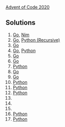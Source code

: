 [Advent of Code 2020](https://adventofcode.com/2020)

## Solutions

1. [Go](https://github.com/alex-schaaf/adventofcode2020/blob/main/day01/main.go), [Nim](https://github.com/alex-schaaf/adventofcode2020/blob/main/day01/main.nim)
2. [Go](https://github.com/alex-schaaf/adventofcode2020/blob/main/day02/main.go), [Python (Recursive)](https://github.com/alex-schaaf/adventofcode2020/blob/main/day02/python/main.py)
3. [Go](https://github.com/alex-schaaf/adventofcode2020/blob/main/day03/main.go)
4. [Go](https://github.com/alex-schaaf/adventofcode2020/blob/main/day04/main.go), [Python](https://github.com/alex-schaaf/adventofcode2020/blob/main/day04/main.py)
5. [Go](https://github.com/alex-schaaf/adventofcode2020/blob/main/day05/main.go)
6. [Go](https://github.com/alex-schaaf/adventofcode2020/blob/main/day06/main.go)
7. [Python](https://github.com/alex-schaaf/adventofcode2020/blob/main/day07/main.py)
8. [Go](https://github.com/alex-schaaf/adventofcode2020/blob/main/day08/main.go)
9. [Go](https://github.com/alex-schaaf/adventofcode2020/blob/main/day09/main.go)
10. [Python](https://github.com/alex-schaaf/adventofcode2020/blob/main/day10/main.py)
11. [Python](https://github.com/alex-schaaf/adventofcode2020/blob/main/day11/main.py)
12. [Python](https://github.com/alex-schaaf/adventofcode2020/blob/main/day12/main.py)
13.
14.
15.
16. [Python](https://github.com/alex-schaaf/adventofcode2020/blob/main/day16/main.py)
17. [Python](https://github.com/alex-schaaf/adventofcode2020/blob/main/day17/main.py)
